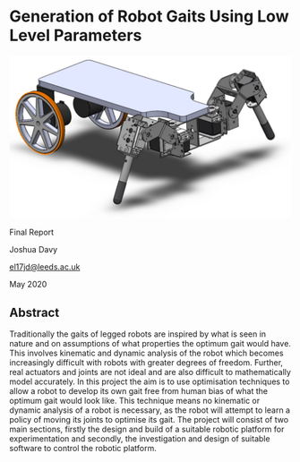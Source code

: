 # Generation of Robot Gaits Using Low Level Parameters

![ ](https://github.com/joshDavy1/Gait-Optimsation/blob/main/Capture.JPG)

Final Report

Joshua Davy

el17jd@leeds.ac.uk

May 2020


## Abstract

Traditionally the gaits of legged robots are inspired by what is seen in nature and
on assumptions of what properties the optimum gait would have. This involves
kinematic and dynamic analysis of the robot which becomes increasingly difficult
with robots with greater degrees of freedom. Further, real actuators and joints
are not ideal and are also difficult to mathematically model accurately. In this
project the aim is to use optimisation techniques to allow a robot to develop its
own gait free from human bias of what the optimum gait would look like. This
technique means no kinematic or dynamic analysis of a robot is necessary, as
the robot will attempt to learn a policy of moving its joints to optimise its gait.
The project will consist of two main sections, firstly the design and build of
a suitable robotic platform for experimentation and secondly, the investigation
and design of suitable software to control the robotic platform.
